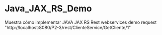 # Java_JAX_RS_Demo
Muestra cómo implementar JAVA JAX RS Rest webservices
demo request "http://localhost:8080/P2-3/rest/ClienteService/GetCliente/1"